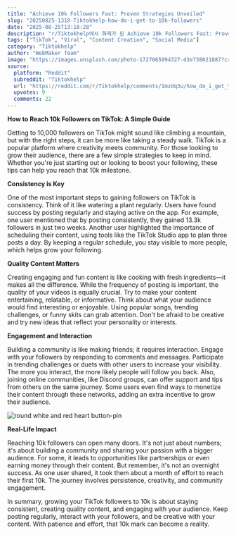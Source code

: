 ```yaml
---
title: "Achieve 10k Followers Fast: Proven Strategies Unveiled"
slug: "20250825-1318-Tiktokhelp-how-do-i-get-to-10k-followers"
date: "2025-08-25T13:18:28"
description: "r/Tiktokhelp에서 화제가 된 Achieve 10k Followers Fast: Proven Strategies Unveiled에 대한 깊이 있는 분석과 인사이트"
tags: ["TikTok", "Viral", "Content Creation", "Social Media"]
category: "Tiktokhelp"
author: "WebMaker Team"
image: "https://images.unsplash.com/photo-1727065994327-d3e738021887?crop=entropy&cs=tinysrgb&fit=max&fm=jpg&ixid=M3w3OTU0NDF8MHwxfHNlYXJjaHwzNHx8QWNoaWV2ZXxlbnwxfDB8fHwxNzU2MDk1NDk2fDA&ixlib=rb-4.1.0&q=80&w=1080"
source:
  platform: "Reddit"
  subreddit: "Tiktokhelp"
  url: "https://reddit.com/r/Tiktokhelp/comments/1mzdq3u/how_do_i_get_to_10k_followers/"
  upvotes: 9
  comments: 22
---
```


**How to Reach 10k Followers on TikTok: A Simple Guide**

Getting to 10,000 followers on TikTok might sound like climbing a mountain, but with the right steps, it can be more like taking a steady walk. TikTok is a popular platform where creativity meets community. For those looking to grow their audience, there are a few simple strategies to keep in mind. Whether you're just starting out or looking to boost your following, these tips can help you reach that 10k milestone.

**Consistency is Key**

One of the most important steps to gaining followers on TikTok is consistency. Think of it like watering a plant regularly. Users have found success by posting regularly and staying active on the app. For example, one user mentioned that by posting consistently, they gained 13.3k followers in just two weeks. Another user highlighted the importance of scheduling their content, using tools like the TikTok Studio app to plan three posts a day. By keeping a regular schedule, you stay visible to more people, which helps grow your following.

**Quality Content Matters**

Creating engaging and fun content is like cooking with fresh ingredients—it makes all the difference. While the frequency of posting is important, the quality of your videos is equally crucial. Try to make your content entertaining, relatable, or informative. Think about what your audience would find interesting or enjoyable. Using popular songs, trending challenges, or funny skits can grab attention. Don't be afraid to be creative and try new ideas that reflect your personality or interests.

**Engagement and Interaction**

Building a community is like making friends; it requires interaction. Engage with your followers by responding to comments and messages. Participate in trending challenges or duets with other users to increase your visibility. The more you interact, the more likely people will follow you back. Also, joining online communities, like Discord groups, can offer support and tips from others on the same journey. Some users even find ways to monetize their content through these networks, adding an extra incentive to grow their audience.

![round white and red heart button-pin](https://images.unsplash.com/photo-1569513586164-80529357ad6f?crop=entropy&cs=tinysrgb&fit=max&fm=jpg&ixid=M3w3OTU0NDF8MHwxfHNlYXJjaHw0N3x8Rm9sbG93ZXJzfGVufDF8MHx8fDE3NTYwOTU0OTd8MA&ixlib=rb-4.1.0&q=80&w=1080)

**Real-Life Impact**

Reaching 10k followers can open many doors. It's not just about numbers; it's about building a community and sharing your passion with a bigger audience. For some, it leads to opportunities like partnerships or even earning money through their content. But remember, it's not an overnight success. As one user shared, it took them about a month of effort to reach their first 10k. The journey involves persistence, creativity, and community engagement.

In summary, growing your TikTok followers to 10k is about staying consistent, creating quality content, and engaging with your audience. Keep posting regularly, interact with your followers, and be creative with your content. With patience and effort, that 10k mark can become a reality.